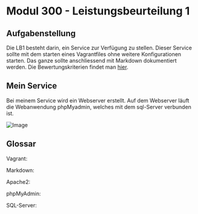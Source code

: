 # Modul 300 - Leistungsbeurteilung 1

## Aufgabenstellung

Die LB1 besteht darin, ein Service zur Verfügung zu stellen. Dieser Service sollte mit dem starten eines Vagrantfiles ohne weitere Konfigurationen starten. Das ganze sollte anschliessend mit Markdown dokumentiert werden. Die Bewertungskriterien findet man [hier](https://bscw.tbz.ch/bscw/bscw.cgi/d29084554/M300_LB1_Bewertungsraster.pdf?op=get&open=1).

## Mein Service

Bei meinem Service wird ein Webserver erstellt. Auf dem Webserver läuft die Webanwendung phpMyadmin, welches mit dem sql-Server verbunden ist.

![Image](m300Verbindung.png)

## Glossar

Vagrant:

Markdown:

Apache2:

phpMyAdmin:

SQL-Server:
